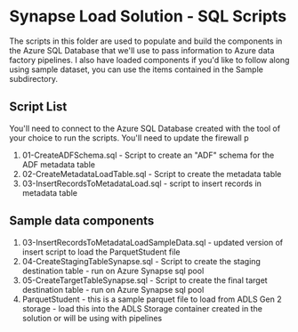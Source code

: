 # Synapse Load Solution - SQL Scripts 
The scripts in this folder are used to populate and build the components in the Azure SQL Database that we'll use to pass information to Azure data factory pipelines.  I also have loaded components if you'd like to follow along using sample dataset, you can use the items contained in the Sample subdirectory.  
	

## Script List 
You'll need to connect to the Azure SQL Database created with the tool of your choice to run the scripts.  You'll need to update the firewall p
1. 01-CreateADFSchema.sql - Script to create an "ADF" schema for the ADF metadata table 
2. 02-CreateMetadataLoadTable.sql - Script to create the metadata table 
3. 03-InsertRecordsToMetadataLoad.sql - script to insert records in metadata table 

## Sample data components 
1. 03-InsertRecordsToMetadataLoadSampleData.sql - updated version of insert script to load the ParquetStudent file 
2. 04-CreateStagingTableSynapse.sql - Script to create the staging destination table - run on Azure Synapse sql pool 
3. 05-CreateTargetTableSynapse.sql - Script to create the final target destination table - run on Azure Synapse sql pool 
2. ParquetStudent - this is a sample parquet file to load from ADLS Gen 2 storage - load this into the ADLS Storage container created in the solution or will be using with pipelines
